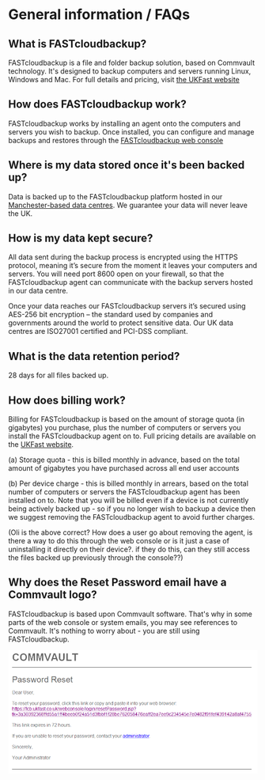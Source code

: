 # General information / FAQs

## What is FASTcloudbackup?

FASTcloudbackup is a file and folder backup solution, based on Commvault technology.  It's designed to backup computers and servers running Linux, Windows and Mac.  For full details and pricing, visit [the UKFast website](https://www.ukfast.co.uk/fastcloudbackup.html)

## How does FASTcloudbackup work?

FASTcloudbackup works by installing an agent onto the computers and servers you wish to backup.  Once installed, you can configure and manage backups and restores through the [FASTcloudbackup web console](https://fcb.ukfast.co.uk)

## Where is my data stored once it's been backed up?

Data is backed up to the FASTcloudbackup platform hosted in our [Manchester-based data centres](https://www.ukfast.co.uk/our-datacentres.html).  We guarantee your data will never leave the UK.

## How is my data kept secure?

All data sent during the backup process is encrypted using the HTTPS protocol, meaning it’s secure from the moment it leaves your computers and servers. You will need port 8600 open on your firewall, so that the FASTcloudbackup agent can communicate with the backup servers hosted in our data centre.

Once your data reaches our FASTcloudbackup servers it’s secured using AES-256 bit encryption – the standard used by companies and governments around the world to protect sensitive data. Our UK data centres are ISO27001 certified and PCI-DSS compliant.

## What is the data retention period?

28 days for all files backed up.

## How does billing work?

Billing for FASTcloudbackup is based on the amount of storage quota (in gigabytes) you purchase, plus the number of computers or servers you install the FASTcloudbackup agent on to.  Full pricing details are available on the [UKFast website](http://ukfast.co.uk/fastcloudbackup.html).

(a) Storage quota - this is billed monthly in advance, based on the total amount of gigabytes you have purchased across all end user accounts

(b) Per device charge - this is billed monthly in arrears, based on the total number of computers or servers the FASTcloudbackup agent has been installed on to.  Note that you will be billed even if a device is not currently being actively backed up - so if you no longer wish to backup a device then we suggest removing the FASTcloudbackup agent to avoid further charges.

(Oli is the above correct?  How does a user go about removing the agent, is there a way to do this through the web console or is it just a case of uninstalling it directly on their device?.  if they do this, can they still access the files backed up previously through the console??)

## Why does the Reset Password email have a Commvault logo?

FASTcloudbackup is based upon Commvault software.  That's why in some parts of the web console or system emails, you may see references to Commvault.  It's nothing to worry about - you are still using FASTcloudbackup.

![reset password email](files/reset_password_email.PNG)
